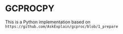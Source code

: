 
# GCPROCPY

This is a Python implementation based on `https://github.com/AskExplain/gcproc/blob/1_prepare`



